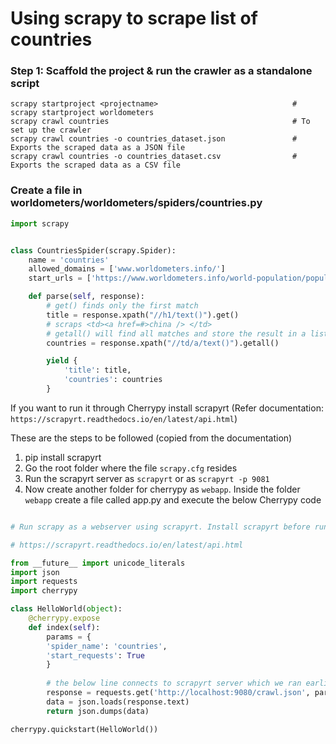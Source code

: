 # Using scrapy to scrape list of countries


### Step 1: Scaffold the project & run the crawler as a standalone script
```
scrapy startproject <projectname>                              # scrapy startproject worldometers
scrapy crawl countries                                         # To set up the crawler
scrapy crawl countries -o countries_dataset.json               # Exports the scraped data as a JSON file
scrapy crawl countries -o countries_dataset.csv                # Exports the scraped data as a CSV file
```


### Create a file in worldometers/worldometers/spiders/countries.py

```python
import scrapy


class CountriesSpider(scrapy.Spider):
    name = 'countries'
    allowed_domains = ['www.worldometers.info/']
    start_urls = ['https://www.worldometers.info/world-population/population-by-country/']

    def parse(self, response):
        # get() finds only the first match
        title = response.xpath("//h1/text()").get()
        # scraps <td><a href=#>china /> </td> 
        # getall() will find all matches and store the result in a list
        countries = response.xpath("//td/a/text()").getall()

        yield {
            'title': title,
            'countries': countries
        }
```

If you want to run it through Cherrypy install scrapyrt (Refer documentation: ```https://scrapyrt.readthedocs.io/en/latest/api.html```)

These are the steps to be followed (copied from the documentation)

1. pip install scrapyrt
2. Go the root folder where the file ```scrapy.cfg``` resides
3. Run the scrapyrt server as ```scrapyrt``` or as ```scrapyrt -p 9081```
4. Now create another folder for cherrypy as ```webapp```. Inside the folder ```webapp``` create a file called app.py and execute the below Cherrypy code

```python

# Run scrapy as a webserver using scrapyrt. Install scrapyrt before running cherrypy

# https://scrapyrt.readthedocs.io/en/latest/api.html

from __future__ import unicode_literals
import json
import requests
import cherrypy

class HelloWorld(object):
    @cherrypy.expose
    def index(self):
        params = {
        'spider_name': 'countries',
        'start_requests': True
        }          
       
        # the below line connects to scrapyrt server which we ran earlier
        response = requests.get('http://localhost:9080/crawl.json', params)
        data = json.loads(response.text)        
        return json.dumps(data)

cherrypy.quickstart(HelloWorld())

```

